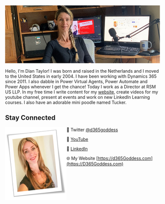 ![Dian Taylor, Presenter, YouTuber, LinkedIn Learning Author, Blogger](https://raw.githubusercontent.com/d365goddess/d365goddess/main/BannerDian.jpg)

Hello, I'm Dian Taylor!  I was born and raised in the Netherlands and I moved to the United States in early 2004. I have been working with Dynamics 365 since 2011. I also dabble in Power Virtual Agents, Power Automate and Power Apps whenever I get the chance!
Today I work as a Director at RSM US LLP. In my free time I write content for my [website](https://d365goddess.com), create videos for my youtube channel, present at events and work on new LinkedIn Learning courses. I also have an adorable mini poodle named Tucker. 

## Stay Connected

<p>
  <img width="200" alt="Dian Taylor" align="left" src="https://raw.githubusercontent.com/d365goddess/d365goddess/main/DianPic.png">
</p>


💬 Twitter [@d365goddess](https://www.twitter.com/d365goddess)

🎥 [YouTube](https://www.youtube.com/d365goddess)

💼 [LinkedIn](https://www.linkedin.com/in/diantaylor/)

🌐 My Website [https://d365Goddess.com](https://D365Goddess.com)
